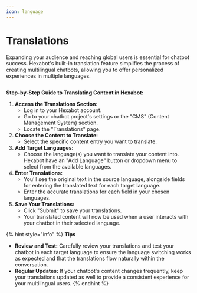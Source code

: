 ```yaml
---
icon: language
---
```


# Translations

Expanding your audience and reaching global users is essential for chatbot success. Hexabot's built-in translation feature simplifies the process of creating multilingual chatbots, allowing you to offer personalized experiences in multiple languages.

<figure><img src="https://lh7-rt.googleusercontent.com/docsz/AD_4nXcvJadur1pV2UKti8eC2OEY_ZR7UhcDwvSL94OxTI6S6EhvqV_t1QEkCcap-f6Pc4P8TCSi8qMX0tWoiVykGbeXQL3TKaR7E0g__YjHTByVOyDJwKvaxyuSi4r1bMc7Wm7MzTDY9zXxaFagrkLNFHoanhrP?key=c4KGOy1R8duHlV2m8G2iNQ" alt=""><figcaption></figcaption></figure>

**Step-by-Step Guide to Translating Content in Hexabot:**

1. **Access the Translations Section:**
   * Log in to your Hexabot account.
   * Go to your chatbot project's settings or the "CMS" (Content Management System) section.
   * Locate the "Translations" page.
2. **Choose the Content to Translate:**
   * Select the specific content entry you want to translate.
3. **Add Target Languages:**
   * Choose the language(s) you want to translate your content into. Hexabot have an  "Add Language" button or dropdown menu to select from the available languages.
4. **Enter Translations:**
   * You'll see the original text in the source language, alongside fields for entering the translated text for each target language.
   * Enter the accurate translations for each field in your chosen languages.
5. **Save Your Translations:**
   * Click "Submit" to save your translations.
   * Your translated content will now be used when a user interacts with your chatbot in their selected language.

{% hint style="info" %}
**Tips**

* **Review and Test:** Carefully review your translations and test your chatbot in each target language to ensure the language switching works as expected and that the translations flow naturally within the conversation.
* **Regular Updates:** If your chatbot's content changes frequently, keep your translations updated as well to provide a consistent experience for your multilingual users.
{% endhint %}
